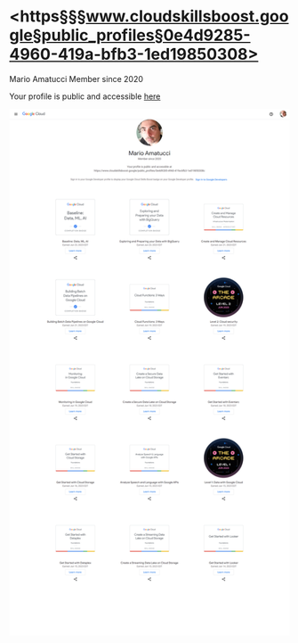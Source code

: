# <https§§§www.cloudskillsboost.google§public_profiles§0e4d9285-4960-419a-bfb3-1ed19850308>

Mario Amatucci
Member since 2020

Your profile is public and accessible [here](https://www.cloudskillsboost.google/public_profiles/0e4d9285-4960-419a-bfb3-1ed19850308c)


 ![1687535001150.png](./1687535001150.png)
